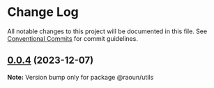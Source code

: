 # Change Log

All notable changes to this project will be documented in this file.
See [Conventional Commits](https://conventionalcommits.org) for commit guidelines.

## [0.0.4](/compare/@raoun/utils@0.0.3...@raoun/utils@0.0.4) (2023-12-07)

**Note:** Version bump only for package @raoun/utils
